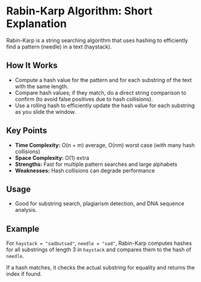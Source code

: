 # Rabin-Karp Algorithm: Short Explanation

Rabin-Karp is a string searching algorithm that uses hashing to efficiently find a pattern (needle) in a text (haystack).

## How It Works
- Compute a hash value for the pattern and for each substring of the text with the same length.
- Compare hash values; if they match, do a direct string comparison to confirm (to avoid false positives due to hash collisions).
- Use a rolling hash to efficiently update the hash value for each substring as you slide the window.

## Key Points
- **Time Complexity:** O(n + m) average, O(nm) worst case (with many hash collisions)
- **Space Complexity:** O(1) extra
- **Strengths:** Fast for multiple pattern searches and large alphabets
- **Weaknesses:** Hash collisions can degrade performance

## Usage
- Good for substring search, plagiarism detection, and DNA sequence analysis.

## Example
For `haystack = "sadbutsad"`, `needle = "sad"`, Rabin-Karp computes hashes for all substrings of length 3 in `haystack` and compares them to the hash of `needle`.

If a hash matches, it checks the actual substring for equality and returns the index if found.
